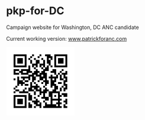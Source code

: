 # pkp-for-DC

Campaign website for Washington, DC ANC candidate

Current working version: www.patrickforanc.com

![Scan this with your phone!](patrickforanc_qrcode.png)
